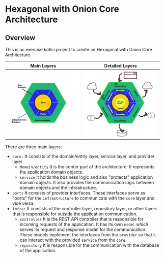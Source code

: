# Hexagonal with Onion Core Architecture

## Overview

This is an exercise kotlin project to create an Hexagonal with Onion Core Architecture.

| Main Layers | Detailed Layers |
| --- | --- |
| ![Hexagonal](docs/hexagonal_with_onion_core_architecture.png) | ![Hexagonal](docs/hexagonal_with_onion_core_architecture_detailed.png) |

There are three main layers:

- `core:` It consists of the domain/entity layer, service layer, and provider layer
    - `domain/entity` It is the center part of the architecture. It represents the application domain objects.
    - `service` It holds the business logic and also "protects" application domain objects. It also provides the
      communication logic between domain objects and the infrastructure.
- `ports` It consists of provider interfaces. These interfaces serve as "ports" for the `infrastructure` to communicate
  with the `core` layer and vice versa.
- `infra:` It consists of the controller layer, repository layer, or other layers that is responsible for outside the
  application communication.
    - `controller` It is the REST API controller that is responsible for incoming requests of the application. It has
      its own `model` which serves its request and response model for the communication. These models implement the
      interfaces from the `provider` so that it can interact with the provided `service` from the `core`.
    - `repository` It is responsible for the communication with the database of the application.